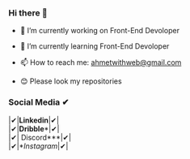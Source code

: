 ### Hi there 👋


- 🔭 I’m currently working on Front-End Devoloper
- 🌱 I’m currently learning Front-End Devoloper
- 📫 How to reach me: ahmetwithweb@gmail.com


- 😊 Please look my repositories

### Social Media ✔
  |✔|**Linkedin**|✔|<br />
  |✔|**Dribble***|✔|<br />
  |✔|  Discord***|✔|<br />
  |✔|**Instagram*|✔|<br /> 
  
  
